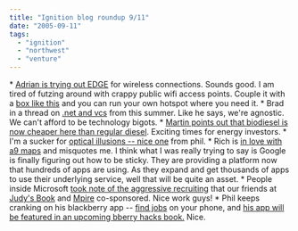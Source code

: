 ```yaml
---
title: "Ignition blog roundup 9/11"
date: "2005-09-11"
tags: 
  - "ignition"
  - "northwest"
  - "venture"
---
```


\* [Adrian is trying out EDGE](http://www.geekfishing.net//2005/09/07/edge_phone_as_a_modem.html) for wireless connections. Sounds good. I am tired of futzing around with crappy public wifi access points. Couple it with a [box like this](http://www.junxionbox.com/) and you can run your own hotspot where you need it. \* Brad in a thread on [.net and vcs](http://www.beyondvc.com/2005/07/net_and_vc_loya.html) from this summer. Like he says, we're agnostic. We can't afford to be technology bigots. \* [Martin points out that biodiesel is now cheaper here than regular diesel](http://www.martinandalex.com/blog/archives/2005/09/price_inversion.html). Exciting times for energy investors. \* I'm a sucker for [optical illusions -- nice one](http://thebogles.com/blog/2005/09/optical-illusion/) from phil. \* Rich is [in love with a9 maps](http://www.tongfamily.com//2005/09/02/a9_maps.html) and misquotes me. I think what I was really trying to say is Google is finally figuring out how to be sticky. They are providing a platform now that hundreds of apps are using. As they expand and get thousands of apps to use their underlying service, well that will be quite an asset. \* People inside Microsoft [took note of the aggressive recruiting](http://minimsft.blogspot.com/2005/09/three-quick-things-jobs-dynamics.html) that our friends at [Judy's Book](http://www.judysbook.com) and [Mpire](http://www.mpire.com) co-sponsored. Nice work guys! \* Phil keeps cranking on his blackberry app -- [find jobs](http://www.thebogles.com/blog/2005/08/find-your-dream-job-on-your-cellphone.html) on your phone, and [his app will be featured in an upcoming bberry hacks book.](http://www.thebogles.com/blog/2005/08/oreillys-blackberry-hacks-coming-this.html) Nice.
